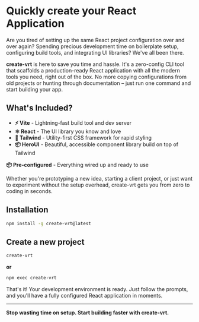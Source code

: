 # Quickly create your React Application

Are you tired of setting up the same React project configuration over and over again? Spending precious development time on boilerplate setup, configuring build tools, and integrating UI libraries? We've all been there.

**create-vrt** is here to save you time and hassle. It's a zero-config CLI tool that scaffolds a production-ready React application with all the modern tools you need, right out of the box. No more copying configurations from old projects or hunting through documentation – just run one command and start building your app.

## What's Included?

- **⚡ Vite** - Lightning-fast build tool and dev server
- **⚛️ React** - The UI library you know and love
- **🎨 Tailwind** - Utility-first CSS framework for rapid styling
- **📦 HeroUI** - Beautiful, accessible component library build on top of Tailwind

**📦 Pre-configured** - Everything wired up and ready to use

Whether you're prototyping a new idea, starting a client project, or just want to experiment without the setup overhead, create-vrt gets you from zero to coding in seconds.

## Installation
```bash
npm install -g create-vrt@latest
```

## Create a new project
```bash
create-vrt
```
**or**
```bash
npm exec create-vrt
```

That's it! Your development environment is ready. Just follow the prompts, and you'll have a fully configured React application in moments.

---

**Stop wasting time on setup. Start building faster with create-vrt.**
